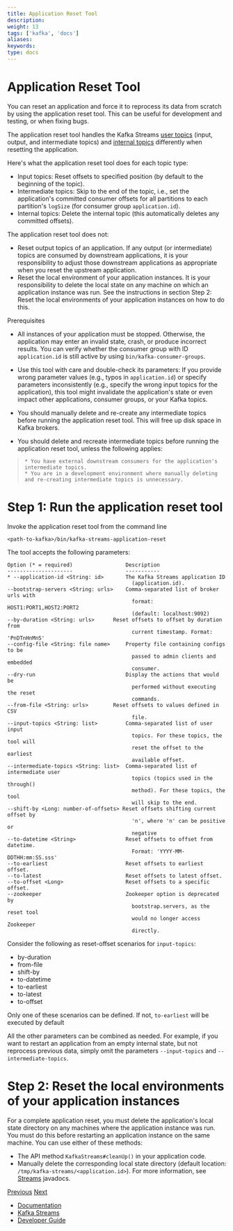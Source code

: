 ```yaml
---
title: Application Reset Tool
description: 
weight: 13
tags: ['kafka', 'docs']
aliases: 
keywords: 
type: docs
---
```


# Application Reset Tool

You can reset an application and force it to reprocess its data from scratch by using the application reset tool. This can be useful for development and testing, or when fixing bugs.

The application reset tool handles the Kafka Streams [user topics](manage-topics.html#streams-developer-guide-topics-user) (input, output, and intermediate topics) and [internal topics](manage-topics.html#streams-developer-guide-topics-internal) differently when resetting the application.

Here's what the application reset tool does for each topic type:

  * Input topics: Reset offsets to specified position (by default to the beginning of the topic).
  * Intermediate topics: Skip to the end of the topic, i.e., set the application's committed consumer offsets for all partitions to each partition's `logSize` (for consumer group `application.id`).
  * Internal topics: Delete the internal topic (this automatically deletes any committed offsets).



The application reset tool does not:

  * Reset output topics of an application. If any output (or intermediate) topics are consumed by downstream applications, it is your responsibility to adjust those downstream applications as appropriate when you reset the upstream application.
  * Reset the local environment of your application instances. It is your responsibility to delete the local state on any machine on which an application instance was run. See the instructions in section Step 2: Reset the local environments of your application instances on how to do this.



Prerequisites
    

  * All instances of your application must be stopped. Otherwise, the application may enter an invalid state, crash, or produce incorrect results. You can verify whether the consumer group with ID `application.id` is still active by using `bin/kafka-consumer-groups`.

  * Use this tool with care and double-check its parameters: If you provide wrong parameter values (e.g., typos in `application.id`) or specify parameters inconsistently (e.g., specify the wrong input topics for the application), this tool might invalidate the application's state or even impact other applications, consumer groups, or your Kafka topics.

  * You should manually delete and re-create any intermediate topics before running the application reset tool. This will free up disk space in Kafka brokers.

  * You should delete and recreate intermediate topics before running the application reset tool, unless the following applies:

>     * You have external downstream consumers for the application's intermediate topics.
>     * You are in a development environment where manually deleting and re-creating intermediate topics is unnecessary.




# Step 1: Run the application reset tool

Invoke the application reset tool from the command line
    
    
    <path-to-kafka>/bin/kafka-streams-application-reset
    

The tool accepts the following parameters:
    
    
    Option (* = required)                 Description
    ---------------------                 -----------
    * --application-id <String: id>       The Kafka Streams application ID
                                            (application.id).
    --bootstrap-servers <String: urls>    Comma-separated list of broker urls with
                                            format: HOST1:PORT1,HOST2:PORT2
                                            (default: localhost:9092)
    --by-duration <String: urls>      Reset offsets to offset by duration from
                                            current timestamp. Format: 'PnDTnHnMnS'
    --config-file <String: file name>     Property file containing configs to be
                                            passed to admin clients and embedded
                                            consumer.
    --dry-run                             Display the actions that would be
                                            performed without executing the reset
                                            commands.
    --from-file <String: urls>        Reset offsets to values defined in CSV
                                            file.
    --input-topics <String: list>         Comma-separated list of user input
                                            topics. For these topics, the tool will
                                            reset the offset to the earliest
                                            available offset.
    --intermediate-topics <String: list>  Comma-separated list of intermediate user
                                            topics (topics used in the through()
                                            method). For these topics, the tool
                                            will skip to the end.
    --shift-by <Long: number-of-offsets> Reset offsets shifting current offset by
                                            'n', where 'n' can be positive or
                                            negative
    --to-datetime <String>                Reset offsets to offset from datetime.
                                            Format: 'YYYY-MM-DDTHH:mm:SS.sss'
    --to-earliest                         Reset offsets to earliest offset.
    --to-latest                           Reset offsets to latest offset.
    --to-offset <Long>                    Reset offsets to a specific offset.
    --zookeeper                           Zookeeper option is deprecated by
                                            bootstrap.servers, as the reset tool
                                            would no longer access Zookeeper
                                            directly.
    

Consider the following as reset-offset scenarios for `input-topics`:

  * by-duration
  * from-file
  * shift-by
  * to-datetime
  * to-earliest
  * to-latest
  * to-offset



Only one of these scenarios can be defined. If not, `to-earliest` will be executed by default

All the other parameters can be combined as needed. For example, if you want to restart an application from an empty internal state, but not reprocess previous data, simply omit the parameters `--input-topics` and `--intermediate-topics`.

# Step 2: Reset the local environments of your application instances

For a complete application reset, you must delete the application's local state directory on any machines where the application instance was run. You must do this before restarting an application instance on the same machine. You can use either of these methods:

  * The API method `KafkaStreams#cleanUp()` in your application code.
  * Manually delete the corresponding local state directory (default location: `/tmp/kafka-streams/<application.id>`). For more information, see [Streams](/static../../../javadoc/org/apache/kafka/streams/StreamsConfig.html#STATE_DIR_CONFIG) javadocs.



[Previous](/20/streams/developer-guide/security) [Next](/20/streams/upgrade-guide)

  * [Documentation](/documentation)
  * [Kafka Streams](/streams)
  * [Developer Guide](/streams/developer-guide/)


